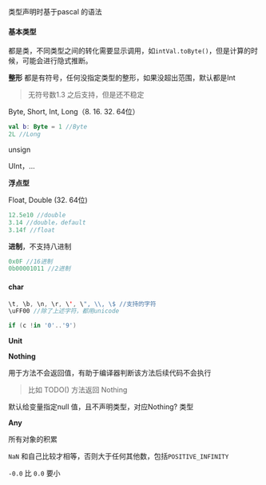 类型声明时基于pascal 的语法

#### 基本类型

都是类，不同类型之间的转化需要显示调用，如`intVal.toByte()`，但是计算的时候，可能会进行隐式推断。

**整形** 都是有符号，任何没指定类型的整形，如果没超出范围，默认都是Int

> 无符号数1.3 之后支持，但是还不稳定

Byte, Short, Int, Long（8. 16. 32. 64位）

```kotlin
val b: Byte = 1 //Byte
2L //Long
```

unsign 

UInt，...



**浮点型**

Float, Double (32. 64位)

```kotlin
12.5e10 //double
3.14 //double，default
3.14f //float
```



**进制**，不支持八进制

```kotlin
0x0F //16进制
0b00001011 //2进制
```



#### char

```kotlin
\t, \b, \n, \r, \', \", \\, \$ //支持的字符
\uFF00 //除了上述字符，都用unicode
```

```kotlin
if (c !in '0'..'9')
```



**Unit** 



**Nothing** 

用于方法不会返回值，有助于编译器判断该方法后续代码不会执行  

> 比如 TODO() 方法返回 Nothing

默认给变量指定null 值，且不声明类型，对应Nothing? 类型  

**Any**

所有对象的积累  

`NaN` 和自己比较才相等，否则大于任何其他数，包括`POSITIVE_INFINITY` 

`-0.0` 比 `0.0` 要小